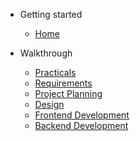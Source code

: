 <!-- docs/_sidebar.md -->

- Getting started

  - [Home](/)

- Walkthrough

  - [Practicals](/integrated-exercise/walkthrough/practicals.md)
  - [Requirements](/integrated-exercise/walkthrough/requirements.md)
  - [Project Planning](/integrated-exercise/walkthrough/project-planning.md)
  - [Design](/integrated-exercise/walkthrough/design.md)
  - [Frontend Development](/integrated-exercise/walkthrough/frontend.md)
  - [Backend Development](/integrated-exercise/walkthrough/backend.md)
